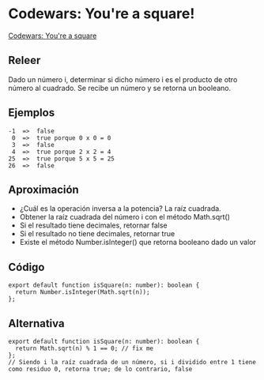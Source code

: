 # Codewars: You're a square!

[Codewars: You're a square](https://www.codewars.com/kata/54c27a33fb7da0db0100040e/train/typescript)

## Releer

Dado un número i, determinar si dicho número i es el producto de otro número al cuadrado. Se recibe un número y se retorna un booleano. 

## Ejemplos

```
-1  =>  false
 0  =>  true porque 0 x 0 = 0
 3  =>  false
 4  =>  true porque 2 x 2 = 4
25  =>  true porque 5 x 5 = 25
26  =>  false
```

## Aproximación

- ¿Cuál es la operación inversa a la potencia? La raíz cuadrada.
- Obtener la raíz cuadrada del número i con el método Math.sqrt()
- Si el resultado tiene decimales, retornar false
- Si el resultado no tiene decimales, retornar true
- Existe el método Number.isInteger() que retorna booleano dado un valor

## Código

```
export default function isSquare(n: number): boolean {
  return Number.isInteger(Math.sqrt(n));
};
```

## Alternativa

```
export default function isSquare(n: number): boolean {
  return Math.sqrt(n) % 1 == 0; // fix me
};
// Siendo i la raíz cuadrada de un número, si i dividido entre 1 tiene como residuo 0, retorna true; de lo contrario, false
```
